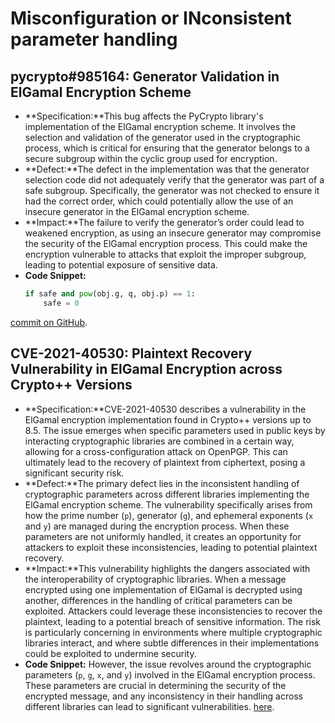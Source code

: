 # Misconfiguration or INconsistent parameter handling

## pycrypto#985164: Generator Validation in ElGamal Encryption Scheme

- **Specification:**This bug affects the PyCrypto library's implementation of the ElGamal encryption scheme. It involves the selection and validation of the generator used in the cryptographic process, which is critical for ensuring that the generator belongs to a secure subgroup within the cyclic group used for encryption.
- **Defect:**The defect in the implementation was that the generator selection code did not adequately verify that the generator was part of a safe subgroup. Specifically, the generator was not checked to ensure it had the correct order, which could potentially allow the use of an insecure generator in the ElGamal encryption scheme.
- **Impact:**The failure to verify the generator’s order could lead to weakened encryption, as using an insecure generator may compromise the security of the ElGamal encryption process. This could make the encryption vulnerable to attacks that exploit the improper subgroup, leading to potential exposure of sensitive data.
- **Code Snippet:**
  ```python
  if safe and pow(obj.g, q, obj.p) == 1:
      safe = 0
  ```

[commit on GitHub](https://github.com/Legrandin/pycryptodome/commit/9f912f13df99ad3421eff360d6a62d7dbec755c2).

## CVE-2021-40530: Plaintext Recovery Vulnerability in ElGamal Encryption across Crypto++ Versions

- **Specification:**CVE-2021-40530 describes a vulnerability in the ElGamal encryption implementation found in Crypto++ versions up to 8.5. The issue emerges when specific parameters used in public keys by interacting cryptographic libraries are combined in a certain way, allowing for a cross-configuration attack on OpenPGP. This can ultimately lead to the recovery of plaintext from ciphertext, posing a significant security risk.
- **Defect:**The primary defect lies in the inconsistent handling of cryptographic parameters across different libraries implementing the ElGamal encryption scheme. The vulnerability specifically arises from how the prime number (`p`), generator (`g`), and ephemeral exponents (`x` and `y`) are managed during the encryption process. When these parameters are not uniformly handled, it creates an opportunity for attackers to exploit these inconsistencies, leading to potential plaintext recovery.
- **Impact:**This vulnerability highlights the dangers associated with the interoperability of cryptographic libraries. When a message encrypted using one implementation of ElGamal is decrypted using another, differences in the handling of critical parameters can be exploited. Attackers could leverage these inconsistencies to recover the plaintext, leading to a potential breach of sensitive information. The risk is particularly concerning in environments where multiple cryptographic libraries interact, and where subtle differences in their implementations could be exploited to undermine security.
- **Code Snippet:**
  However, the issue revolves around the cryptographic parameters (`p`, `g`, `x`, and `y`) involved in the ElGamal encryption process. These parameters are crucial in determining the security of the encrypted message, and any inconsistency in their handling across different libraries can lead to significant vulnerabilities.
  [here](https://ibm.github.io/system-security-research-updates/2021/07/20/insecurity-elgamal-pt1).
